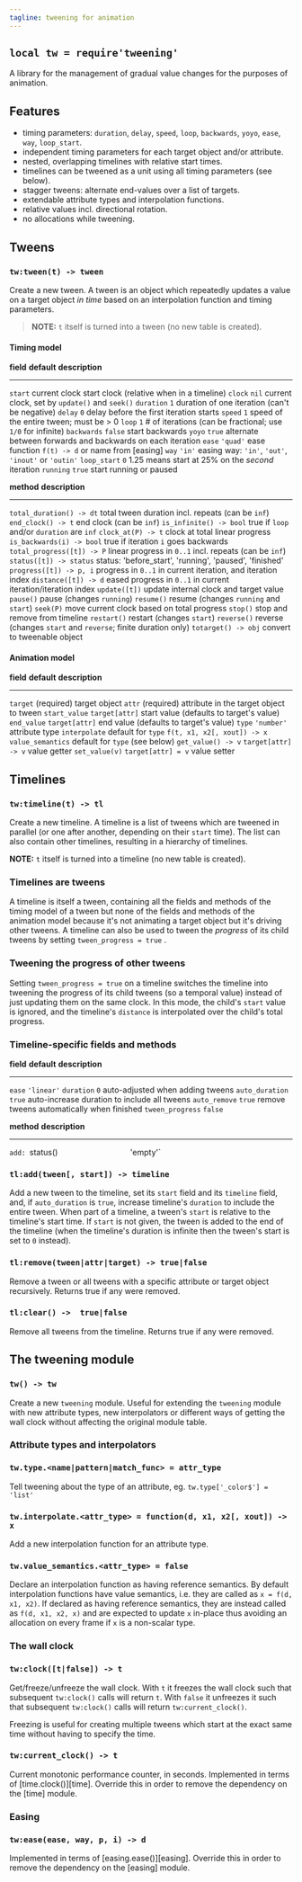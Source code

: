 ```yaml
---
tagline: tweening for animation
---
```


## `local tw = require'tweening'`

A library for the management of gradual value changes for the purposes of
animation.

## Features

  * timing parameters: `duration`, `delay`, `speed`, `loop`, `backwards`,
  `yoyo`, `ease`, `way`, `loop_start`.
  * independent timing parameters for each target object and/or attribute.
  * nested, overlapping timelines with relative start times.
  * timelines can be tweened as a unit using all timing parameters (see below).
  * stagger tweens: alternate end-values over a list of targets.
  * extendable attribute types and interpolation functions.
  * relative values incl. directional rotation.
  * no allocations while tweening.

## Tweens

### `tw:tween(t) -> tween`

Create a new tween. A tween is an object which repeatedly updates a value on
a target object _in time_ based on an interpolation function and timing
parameters.

> __NOTE:__ `t` itself is turned into a tween (no new table is created).

#### Timing model

__field__      __default__   __description__
-------------- ------------- -------------------------------------------------
`start`        current clock start clock (relative when in a timeline)
`clock`        `nil`         current clock, set by `update()` and `seek()`
`duration`     `1`           duration of one iteration (can't be negative)
`delay`        `0`           delay before the first iteration starts
`speed`        `1`           speed of the entire tween; must be > 0
`loop`         `1`           # of iterations (can be fractional; use `1/0` for infinite)
`backwards`    `false`       start backwards
`yoyo`         `true`        alternate between forwards and backwards on each iteration
`ease`         `'quad'`      ease function `f(t) -> d` or name from [easing]
`way`          `'in'`        easing way: `'in'`, `'out'`, `'inout'` or `'outin'`
`loop_start`   `0`           1.25 means start at 25% on the _second_ iteration
`running`      `true`        start running or paused

__method__                   __description__
---------------------------- --------------------------------------------------
`total_duration() -> dt`     total tween duration incl. repeats (can be `inf`)
`end_clock() -> t`           end clock (can be `inf`)
`is_infinite() -> bool`      true if `loop` and/or `duration` are `inf`
`clock_at(P) -> t`           clock at total linear progress
`is_backwards(i) -> bool`    true if iteration `i` goes backwards
`total_progress([t]) -> P`   linear progress in `0..1` incl. repeats (can be `inf`)
`status([t]) -> status`      status: 'before_start', 'running', 'paused', 'finished'
`progress([t]) -> p, i`      progress in `0..1` in current iteration, and iteration index
`distance([t]) -> d`         eased progress in `0..1` in current iteration/iteration index
`update([t])`                update internal clock and target value
`pause()`                    pause (changes `running`)
`resume()`                   resume (changes `running` and `start`)
`seek(P)`                    move current clock based on total progress
`stop()`                     stop and remove from timeline
`restart()`                  restart (changes `start`)
`reverse()`                  reverse (changes `start` and `reverse`; finite duration only)
`totarget() -> obj`          convert to tweenable object

#### Animation model

__field__          __default__         __description__
------------------ ------------------- ---------------------------------------
`target`           (required)          target object
`attr`             (required)          attribute in the target object to tween
`start_value`      `target[attr]`      start value (defaults to target's value)
`end_value`        `target[attr]`      end value (defaults to target's value)
`type`             `'number'`          attribute type
`interpolate`      default for `type`  `f(t, x1, x2[, xout]) -> x`
`value_semantics`  default for `type`  (see below)
`get_value() -> v` `target[attr] -> v` value getter
`set_value(v)`     `target[attr] = v`  value setter

## Timelines

### `tw:timeline(t) -> tl`

Create a new timeline. A timeline is a list of tweens which are tweened in
parallel (or one after another, depending on their `start` time). The list
can also contain other timelines, resulting in a hierarchy of timelines.

__NOTE:__ `t` itself is turned into a timeline (no new table is created).

### Timelines are tweens

A timeline is itself a tween, containing all the fields and methods of the
timing model of a tween but none of the fields and methods of the animation
model because it's not animating a target object but it's driving other
tweens. A timeline can also be used to tween the _progress_ of its child
tweens by setting `tween_progress = true` .

### Tweening the progress of other tweens

Setting `tween_progress = true` on a timeline switches the timeline into
tweening the progress of its child tweens (so a temporal value) instead
of just updating them on the same clock. In this mode, the child's `start`
value is ignored, and the timeline's `distance` is interpolated over the
child's total progress.

### Timeline-specific fields and methods

__field__        __default__ __description__
---------------- ----------- -------------------------------------------------
`ease`           `'linear'`
`duration`       `0`         auto-adjusted when adding tweens
`auto_duration`  `true`      auto-increase duration to include all tweens
`auto_remove`    `true`      remove tweens automatically when finished
`tween_progress` `false`

__method__                         __description__
--------------------------- --------------------------------------------------
`add:
`status()`                  `'empty'`

### `tl:add(tween[, start]) -> timeline`

Add a new tween to the timeline, set its `start` field and its `timeline`
field, and, if `auto_duration` is `true`, increase timeline's `duration`
to include the entire tween. When part of a timeline, a tween's `start`
is relative to the timeline's start time. If `start` is not given, the
tween is added to the end of the timeline (when the timeline's duration is
infinite then the tween's start is set to `0` instead).

### `tl:remove(tween|attr|target) -> true|false`

Remove a tween or all tweens with a specific attribute or target object
recursively. Returns true if any were removed.

### `tl:clear() ->  true|false`

Remove all tweens from the timeline. Returns true if any were removed.

## The tweening module

### `tw() -> tw`

Create a new `tweening` module. Useful for extending the `tweening` module
with new attribute types, new interpolators or different ways of getting the
wall clock without affecting the original module table.

### Attribute types and interpolators

### `tw.type.<name|pattern|match_func> = attr_type`

Tell tweening about the type of an attribute, eg.
`tw.type['_color$'] = 'list'`

### `tw.interpolate.<attr_type> = function(d, x1, x2[, xout]) -> x`

Add a new interpolation function for an attribute type.

### `tw.value_semantics.<attr_type> = false`

Declare an interpolation function as having reference semantics. By default
interpolation functions have value semantics, i.e. they are called as
`x = f(d, x1, x2)`. If declared as having reference semantics, they are
instead called as `f(d, x1, x2, x)` and are expected to update `x` in-place
thus avoiding an allocation on every frame if `x` is a non-scalar type.

### The wall clock

### `tw:clock([t|false]) -> t`

Get/freeze/unfreeze the wall clock. With `t` it freezes the wall clock such
that subsequent `tw:clock()` calls will return `t`. With `false` it unfreezes
it such that subsequent `tw:clock()` calls will return `tw:current_clock()`.

Freezing is useful for creating multiple tweens which start at the exact same
time without having to specify the time.

### `tw:current_clock() -> t`

Current monotonic performance counter, in seconds. Implemented in terms of
[time.clock()][time]. Override this in order to remove the dependency on the
[time] module.

### Easing

### `tw:ease(ease, way, p, i) -> d`

Implemented in terms of [easing.ease()][easing]. Override this in order to
remove the dependency on the [easing] module.
